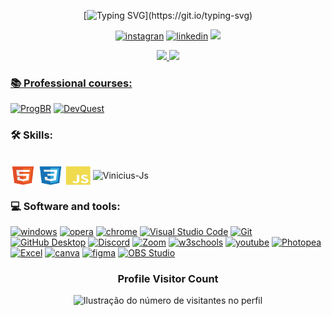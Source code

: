 
<div align="center">
  
[![Typing SVG](https://readme-typing-svg.herokuapp.com/?color=A025D3&size=26&center=true&vCenter=true&width=390&height=50&duration=2000&pause=2000"&lines=Hello,+I´m+Vinicius+Pereira;Junior+Front+End+Developer.)](https://git.io/typing-svg)
  
  

[![instagran](https://img.shields.io/badge/Instagram-E4405F.svg?logo=instagram&logoColor=white)](https://www.instagram.com/viniciusvondutch/)
[![linkedin](https://img.shields.io/badge/linkedin-0A66C2.svg?logo=linkedin&logoColor=white)](https://www.linkedin.com/in/jo%C3%A3o-vin%C3%ADcius-p-767171121/)
<a href = "mailto:vinicius_nike90@hotmail.com"><img src="https://img.shields.io/badge/-Gmail-%23333.svg?logo=gmail&logoColor=white" target="_blank"></a>



  <a href="https://github.com/ViniciusPereiraJV">
     <img height="180em" src="https://github-readme-stats.vercel.app/api?username=ViniciusPEreiraJV&show_icons=true&theme=tokyonight&include_all_commits=true&count_private=true"/>
  <img height="180em" src="https://github-readme-stats.vercel.app/api/top-langs/?username=ViniciusPereiraJV&layout=compact&langs_count=7&theme=tokyonight"/>
</div>
  
  ### 📚 Professional courses:
  
  <a href="#"><img alt="ProgBR" src="https://img.shields.io/badge/ProgBR-FE7A16?.svg?logo=Pluralsight&logoColor=white"></a>
  <a href="#"><img alt="DevQuest" src="https://img.shields.io/badge/DevQuest-8034A9?.svg?logo=Pluralsight&logoColor=white"></a>

  
  ### 🛠️ Skills:
  
  
<div style="display: inline_block"><br/>
 <img align="center" alt="Vinicius-HTML" height="30" width="40" src="https://raw.githubusercontent.com/devicons/devicon/master/icons/html5/html5-original.svg">

<img align="center" alt="Vinicius-CSS" height="30" width="40" src="https://raw.githubusercontent.com/devicons/devicon/master/icons/css3/css3-original.svg">

<img align="center" alt="Vinicius-Js" height="30" width="40" src="https://raw.githubusercontent.com/devicons/devicon/master/icons/javascript/javascript-plain.svg">

<img align="center" alt="Vinicius-Js" height="30" width="40" src="https://raw.githubusercontent.com/react-icons/react-icons/master/react-icons.svg">


  ### 💻 Software and tools:
  
  
 <a href="#"><img alt="windows" src="https://img.shields.io/badge/Windows-0078D6.svg?logo=windows&logoColor=white"></a>
  <a href="#"><img alt="opera" src="https://img.shields.io/badge/Opera-FF1B2D.svg?logo=Opera&logoColor=white"></a>
  <a href="#"><img alt="chrome" src="https://img.shields.io/badge/Google_chrome-4285F4.svg?logo=Google-chrome&logoColor=white"></a>
 <a href="#"><img alt="Visual Studio Code" src="https://img.shields.io/badge/Visual%20Studio%20Code-0078d7.svg?logo=visual-studio-code&logoColor=white"></a>
 <a href="#"><img alt="Git" src="https://img.shields.io/badge/Git-F05033.svg?logo=git&logoColor=white"></a>
 <a href="#"><img alt="GitHub Desktop" src="https://img.shields.io/badge/GitHub%20-8034A9.svg?logo=github&logoColor=white"></a>
 <a href="#"><img alt="Discord" src="https://img.shields.io/badge/-Discord-5865F2.svg?logo=discord&logoColor=white"></a> 
 <a href="#"><img alt="Zoom" src="https://img.shields.io/badge/Zoom-2D8CFF.svg?logo=zoom&logoColor=white"></a>
 <a href="#"><img alt="w3schools" src="https://img.shields.io/badge/w3schools-35BF5C.svg?logologoColor=white"></a>
 <a href="#"><img alt="youtube" src="https://img.shields.io/badge/YouTube-FF0000.svg?logo=youtube&logoColor=white"></a> 
 <a href="#"><img alt="Photopea" src="https://img.shields.io/badge/Photopea-18A497?logo=photopea&logoColor=white"></a>
 <a href="#"><img alt="Excel" src="https://img.shields.io/badge/Adobe%20Photoshop-31A8FF.svg?logo=Adobe%20Photoshop&logoColor=black"></a>
 <a href="#"><img alt="canva" src="https://img.shields.io/badge/Canva-%2300C4CC.svg?logo=Canva&logoColor=white"></a>
 <a href="#"><img alt="figma" src="https://img.shields.io/badge/Figma-F24E1E.svg?logo=figma&logoColor=white"></a>
 <a href="#"><img alt="OBS Studio" src="https://img.shields.io/badge/-OBS-302E31?logo=obs-studio&logoColor=white"></a>
 </div>

 <div align="center">
  <h3><b>Profile Visitor Count</b></h3>
</div>

<p align="center">
  <img
    src="https://profile-counter.glitch.me/ViniciusPereiraJV/count.svg"
    alt="Ilustração do número de visitantes no perfil"
  />
</p>


  
  
